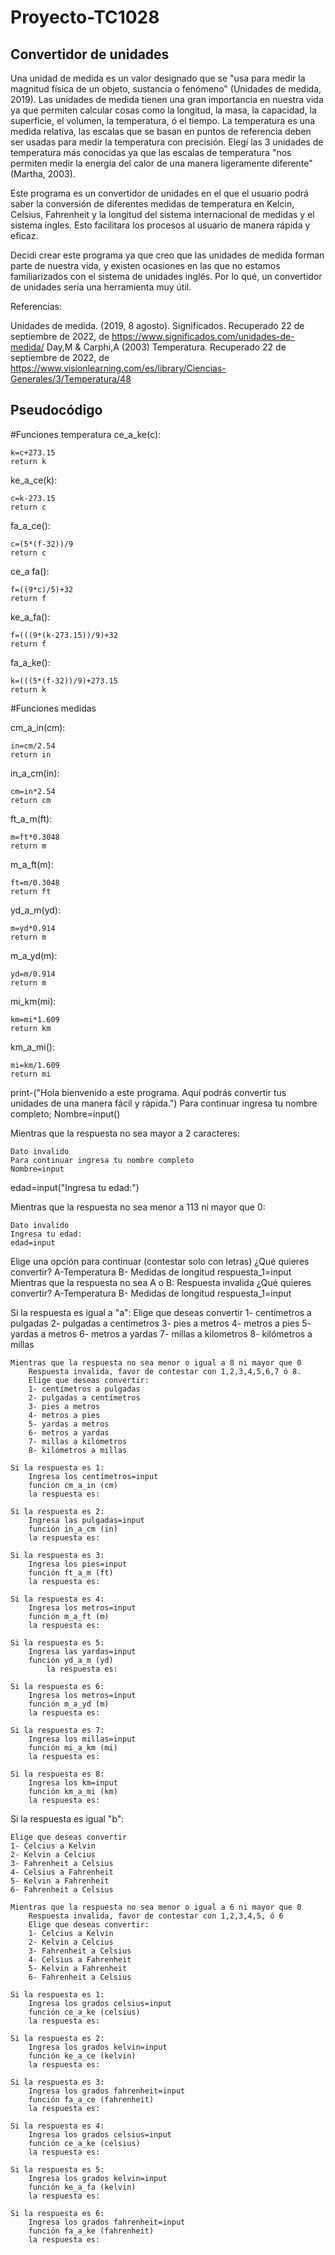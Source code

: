 # Proyecto-TC1028

## Convertidor de unidades

Una unidad de medida es un valor designado que se "usa para medir la magnitud física de un objeto, sustancia o fenómeno" (Unidades de medida, 2019). Las unidades de medida tienen una gran importancia en nuestra vida ya que  permiten calcular cosas como la longitud, la masa, la capacidad, la superficie, el volumen, la temperatura, ó el tiempo. La temperatura es una medida relativa, las escalas que se basan en puntos de referencia deben ser usadas para medir la temperatura con precisión. Elegí las 3 unidades de temperatura más conocidas ya que las escalas de temperatura "nos permiten medir la energia del calor de una manera ligeramente diferente"(Martha, 2003). 

Este programa es un convertidor de unidades en el que el usuario podrá saber la conversión de diferentes medidas de temperatura en Kelcin, Celsius, Fahrenheit y la longitud del sistema internacional de medidas y el sistema ingles. Esto facilitara los procesos al usuario de manera rápida y eficaz.

Decidi crear este programa ya que creo que las unidades de medida forman parte de nuestra vida, y existen ocasiones en las que no estamos familiarizados con el sistema de unidades inglés. Por lo qué, un convertidor de unidades sería una herramienta muy útil. 

Referencias: 

Unidades de medida. (2019, 8 agosto). Significados. Recuperado 22 de septiembre de 2022, de https://www.significados.com/unidades-de-medida/
Day,M & Carphi,A (2003)	Temperatura. Recuperado 22 de septiembre de 2022, de https://www.visionlearning.com/es/library/Ciencias-Generales/3/Temperatura/48

## Pseudocódigo
#Funciones temperatura
  ce_a_ke(c):

	k=c+273.15
	return k
	
ke_a_ce(k):

	c=k-273.15
	return c
	
fa_a_ce():

	c=(5*(f-32))/9
	return c
	
ce_a fa():

	f=((9*c)/5)+32
	return f
	
ke_a_fa():

	f=(((9*(k-273.15))/9)+32
	return f
	
fa_a_ke():

	k=(((5*(f-32))/9)+273.15
	return k

#Funciones medidas

cm_a_in(cm):

	in=cm/2.54
	return in
	
in_a_cm(in):

	cm=in*2.54
	return cm
	
ft_a_m(ft):

	m=ft*0.3048
	return m
	
m_a_ft(m):

	ft=m/0.3048
	return ft
	
yd_a_m(yd):

	m=yd*0.914
	return m
	
m_a_yd(m):

	yd=m/0.914
	return m
	
mi_km(mi):

	km=mi*1.609
	return km
	
km_a_mi():

	mi=km/1.609
	return mi

print-("Hola bienvenido a este programa. Aquí podrás convertir tus unidades de una manera fácil y rápida.")
Para continuar ingresa tu nombre completo;
Nombre=input()

Mientras que la respuesta no sea mayor a 2 caracteres:

	Dato invalido 
	Para continuar ingresa tu nombre completo
	Nombre=input 

edad=input("Ingresa tu edad:")

Mientras que la respuesta no sea menor a 113 ni mayor que 0: 

	Dato invalido 
	Ingresa tu edad:
	edad=input 

Elige una opción para continuar (contestar solo con letras)
¿Qué quieres convertir?
A-Temperatura
B- Medidas de longitud 
respuesta_1=input
Mientras que la respuesta no sea A o B:
	Respuesta invalida 
	¿Qué quieres convertir?
	A-Temperatura
	B- Medidas de longitud 
	respuesta_1=input

Si la respuesta es igual a "a":
	Elige que deseas convertir 
	1- centímetros a pulgadas
	2- pulgadas a centímetros 
	3- pies a metros 
	4- metros a pies
	5- yardas a metros
	6- metros a yardas
	7- millas a kilometros
	8- kilómetros a millas 
	
	Mientras que la respuesta no sea menor o igual a 8 ni mayor que 0 
		Respuesta invalida, favor de contestar con 1,2,3,4,5,6,7 ó 8.
		Elige que deseas convertir: 
		1- centímetros a pulgadas
		2- pulgadas a centímetros 
		3- pies a metros 
		4- metros a pies
		5- yardas a metros
		6- metros a yardas
		7- millas a kilómetros
		8- kilómetros a millas 

	Si la respuesta es 1:
		Ingresa los centímetros=input
		función cm_a_in (cm)
		la respuesta es: 
		
	Si la respuesta es 2:
		Ingresa las pulgadas=input
		función in_a_cm (in)
		la respuesta es: 

	Si la respuesta es 3:
		Ingresa los pies=input
		función ft_a_m (ft)
		la respuesta es: 

	Si la respuesta es 4:
		Ingresa los metros=input
		función m_a_ft (m)
		la respuesta es: 

	Si la respuesta es 5:
		Ingresa las yardas=input
		función yd_a_m (yd)
	        la respuesta es: 

	Si la respuesta es 6:
		Ingresa los metros=input
		función m_a_yd (m)
		la respuesta es: 

	Si la respuesta es 7:
		Ingresa los millas=input
		función mi_a_km (mi)
		la respuesta es: 

	Si la respuesta es 8:
		Ingresa los km=input
		función km_a_mi (km)
		la respuesta es: 

Si la respuesta es igual "b":

	Elige que deseas convertir 
	1- Celcius a Kelvin
	2- Kelvin a Celcius
	3- Fahrenheit a Celsius
	4- Celsius a Fahrenheit
	5- Kelvin a Fahrenheit
	6- Fahrenheit a Celsius
	
	Mientras que la respuesta no sea menor o igual a 6 ni mayor que 0 
		Respuesta invalida, favor de contestar con 1,2,3,4,5, ó 6
		Elige que deseas convertir: 
		1- Celcius a Kelvin
		2- Kelvin a Celcius
		3- Fahrenheit a Celsius
		4- Celsius a Fahrenheit
		5- Kelvin a Fahrenheit
		6- Fahrenheit a Celsius

	Si la respuesta es 1:
		Ingresa los grados celsius=input
		función ce_a_ke (celsius)
		la respuesta es: 

	Si la respuesta es 2:
		Ingresa los grados kelvin=input
		función ke_a_ce (kelvin)
		la respuesta es: 

	Si la respuesta es 3:
		Ingresa los grados fahrenheit=input
		función fa_a_ce (fahrenheit)
		la respuesta es: 

	Si la respuesta es 4:
		Ingresa los grados celsius=input
		función ce_a_ke (celsius)
		la respuesta es: 

	Si la respuesta es 5:
		Ingresa los grados kelvin=input
		función ke_a_fa (kelvin)
		la respuesta es: 

	Si la respuesta es 6:
		Ingresa los grados fahrenheit=input
		función fa_a_ke (fahrenheit)
		la respuesta es: 





